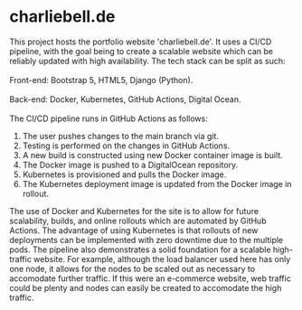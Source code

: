 # charliebell.de
This project hosts the portfolio website 'charliebell.de'. It uses a CI/CD pipeline, with the goal being to create a scalable website which can be reliably updated with high availability. The tech stack can be split as such:
<br><br>
Front-end: Bootstrap 5, HTML5, Django (Python).
<br><br>
Back-end: Docker, Kubernetes, GitHub Actions, Digital Ocean.
<br><br>
The CI/CD pipeline runs in GitHub Actions as follows:
1. The user pushes changes to the main branch via git.
2. Testing is performed on the changes in GitHub Actions.
3. A new build is constructed using new Docker container image is built.
4. The Docker image is pushed to a DigitalOcean repository.
5. Kubernetes is provisioned and pulls the Docker image.
6. The Kubernetes deployment image is updated from the Docker image in rollout.

The use of Docker and Kubernetes for the site is to allow for future scalability, builds, and online rollouts which are automated by GitHub Actions.
The advantage of using Kubernetes is that rollouts of new deployments can be implemented with zero downtime due to the multiple pods. The pipeline also demonstrates a solid foundation for a scalable high-traffic website. For example, although the load balancer used here has only one node, it allows for the nodes to be scaled out as necessary to accomodate further traffic. If this were an e-commerce website, web traffic could be plenty and nodes can easily be created to accomodate the high traffic.
<br><br>